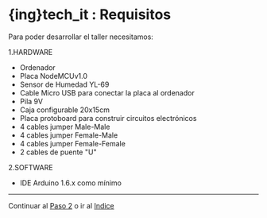 # {ing}tech_it : Requisitos

Para poder desarrollar el taller necesitamos:

1.HARDWARE
- Ordenador
- Placa NodeMCUv1.0
- Sensor de Humedad YL-69
- Cable Micro USB para conectar la placa al ordenador
- Pila 9V
- Caja configurable 20x15cm 
- Placa protoboard para construir circuitos electrónicos
- 4 cables jumper Male-Male
- 4 cables jumper Female-Male
- 4 cables jumper Female-Female
- 2 cables de puente "U"

2.SOFTWARE
- IDE Arduino 1.6.x como mínimo

--------
Continuar al  [Paso 2](./placa_nodemcu.md) o ir al [Indice](./index.md)